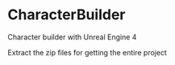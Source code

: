 # CharacterBuilder
Character builder with Unreal Engine 4

Extract the zip files for getting the entire project
